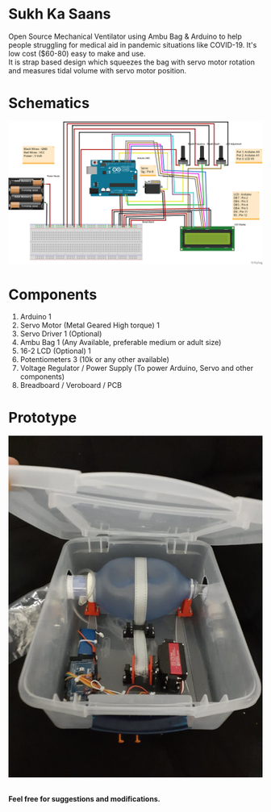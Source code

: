 # Sukh Ka Saans
Open Source Mechanical Ventilator using Ambu Bag &amp; Arduino to help people struggling for medical aid in pandemic situations like COVID-19. It's low cost ($60-80) easy to make and use.\
It is strap based design which squeezes the bag with servo motor rotation and measures tidal volume with servo motor position.

# Schematics

![](schematics.png)

# Components
1. Arduino 1  
2. Servo Motor (Metal Geared High torque) 1  
3. Servo Driver 1 (Optional)  
4. Ambu Bag 1 (Any Available, preferable medium or adult size)  
5. 16-2 LCD (Optional) 1  
6. Potentiometers 3 (10k or any other available)  
7. Voltage Regulator / Power Supply (To power Arduino, Servo and other components)  
8. Breadboard / Veroboard / PCB  

# Prototype

![](1st.jpg)

\
**Feel free for suggestions and modifications.**
